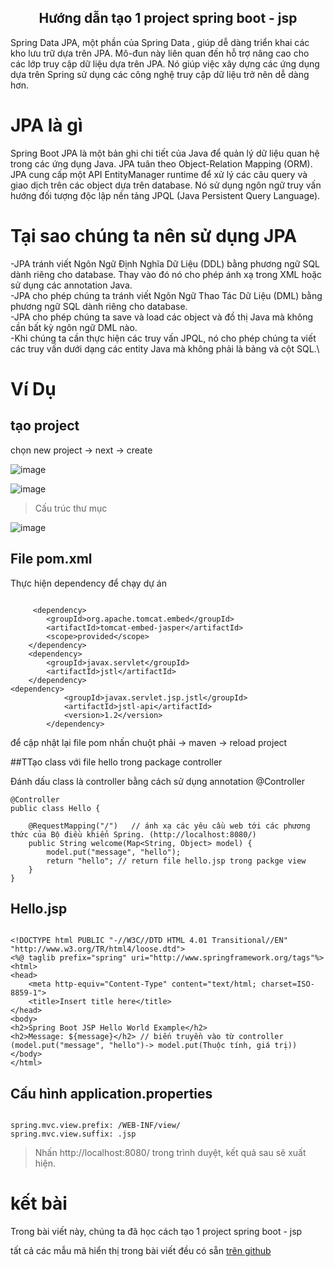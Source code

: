 <p align="center">
 <h2 align="center">Hướng dẫn tạo 1 project spring boot - jsp</h2>
</p>

Spring Data JPA, một phần của  Spring Data , giúp dễ dàng triển khai các kho lưu trữ dựa trên JPA. Mô-đun này liên quan đến hỗ trợ nâng cao cho các lớp truy cập dữ liệu dựa trên JPA. Nó giúp việc xây dựng các ứng dụng dựa trên Spring sử dụng các công nghệ truy cập dữ liệu trở nên dễ dàng hơn.


# JPA là gì

Spring Boot JPA là một bản ghi chi tiết của Java để quản lý dữ liệu quan hệ trong các ứng dụng Java. JPA tuân theo Object-Relation Mapping (ORM). JPA cung cấp một API EntityManager runtime để xử lý các câu query và giao dịch trên các object dựa trên database. Nó sử dụng ngôn ngữ truy vấn hướng đối tượng độc lập nền tảng JPQL (Java Persistent Query Language).

# Tại sao chúng ta nên sử dụng JPA

-JPA tránh viết Ngôn Ngữ Định Nghĩa Dữ Liệu (DDL) bằng phương ngữ SQL dành riêng cho database. Thay vào đó nó cho phép ánh xạ trong XML hoặc sử dụng các annotation Java.\
-JPA cho phép chúng ta tránh viết Ngôn Ngữ Thao Tác Dữ Liệu (DML) bằng phương ngữ SQL dành riêng cho database.\
-JPA cho phép chúng ta save và load các object và đồ thị Java mà không cần bất kỳ ngôn ngữ DML nào.\
-Khi chúng ta cần thực hiện các truy vấn JPQL, nó cho phép chúng ta viết các truy vấn dưới dạng các entity Java mà không phải là bảng và cột SQL.\

# Ví Dụ 

## tạo project 

chọn new project -> next -> create

![image](https://user-images.githubusercontent.com/109157942/209517555-bb1bc197-1e12-4ab8-bbd6-91a4fa678282.png)

![image](https://user-images.githubusercontent.com/109157942/209517664-b7a63082-bf42-4c77-837a-68dfd6ef324c.png)


> Cấu trúc thư mục 
  
  ![image](https://user-images.githubusercontent.com/109157942/209515215-78f583d2-e906-4a77-b220-b77dcdf009fd.png)


## File pom.xml

Thực hiện dependency để chạy dự án 

```

     <dependency>
        <groupId>org.apache.tomcat.embed</groupId>
        <artifactId>tomcat-embed-jasper</artifactId>
        <scope>provided</scope>
    </dependency>
    <dependency>
        <groupId>javax.servlet</groupId>
        <artifactId>jstl</artifactId>
    </dependency>
<dependency>
            <groupId>javax.servlet.jsp.jstl</groupId>
            <artifactId>jstl-api</artifactId>
            <version>1.2</version>
        </dependency>

```

để cập nhật lại file pom nhấn chuột phải -> maven -> reload project

##TTạo class với file hello trong package controller

Đánh dấu class là controller bằng cách sử dụng annotation @Controller

```
@Controller
public class Hello {

    @RequestMapping("/")   // ánh xạ các yêu cầu web tới các phương thức của Bộ điều khiển Spring. (http://localhost:8080/)
    public String welcome(Map<String, Object> model) {
        model.put("message", "hello"); 
        return "hello"; // return file hello.jsp trong packge view 
    }
}

```

## Hello.jsp

```

<!DOCTYPE html PUBLIC "-//W3C//DTD HTML 4.01 Transitional//EN" "http://www.w3.org/TR/html4/loose.dtd">
<%@ taglib prefix="spring" uri="http://www.springframework.org/tags"%>
<html>
<head>
    <meta http-equiv="Content-Type" content="text/html; charset=ISO-8859-1">
    <title>Insert title here</title>
</head>
<body>
<h2>Spring Boot JSP Hello World Example</h2>
<h2>Message: ${message}</h2> // biến truyền vào từ controller (model.put("message", "hello")-> model.put(Thuộc tính, giá trị)) 
</body>
</html>

```


## Cấu hình application.properties

```

spring.mvc.view.prefix: /WEB-INF/view/
spring.mvc.view.suffix: .jsp

```


> Nhấn http://localhost:8080/ trong trình duyệt, kết quả sau sẽ xuất hiện.


# kết bài 
Trong bài viết này, chúng ta đã học cách tạo 1 project spring boot - jsp

tất cả các mẫu mã hiển thị trong bài viết đều có sẵn [trên github](https://github.com/thangdtph27626/HelloWordWithSpringBootJPA.github.io)

